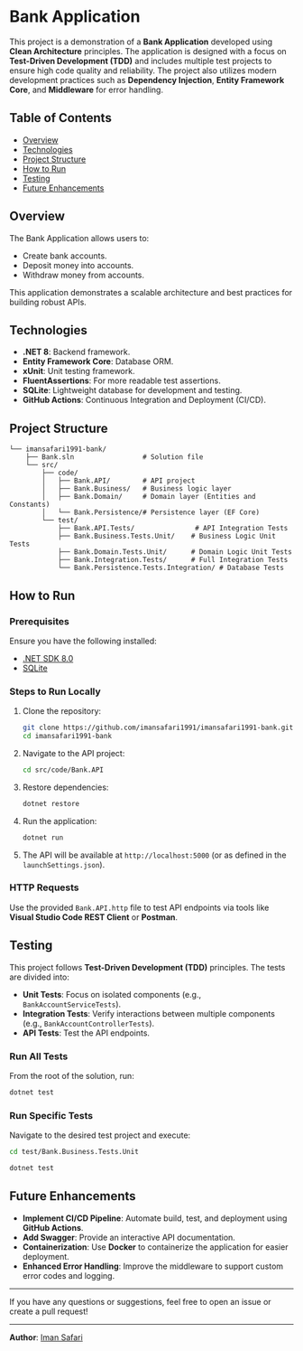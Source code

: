 # Bank Application

This project is a demonstration of a **Bank Application** developed using **Clean Architecture** principles. The application is designed with a focus on **Test-Driven Development (TDD)** and includes multiple test projects to ensure high code quality and reliability. The project also utilizes modern development practices such as **Dependency Injection**, **Entity Framework Core**, and **Middleware** for error handling.

## Table of Contents
- [Overview](#overview)
- [Technologies](#technologies)
- [Project Structure](#project-structure)
- [How to Run](#how-to-run)
- [Testing](#testing)
- [Future Enhancements](#future-enhancements)

## Overview
The Bank Application allows users to:
- Create bank accounts.
- Deposit money into accounts.
- Withdraw money from accounts.

This application demonstrates a scalable architecture and best practices for building robust APIs.

## Technologies
- **.NET 8**: Backend framework.
- **Entity Framework Core**: Database ORM.
- **xUnit**: Unit testing framework.
- **FluentAssertions**: For more readable test assertions.
- **SQLite**: Lightweight database for development and testing.
- **GitHub Actions**: Continuous Integration and Deployment (CI/CD).

## Project Structure
```
└── imansafari1991-bank/
    ├── Bank.sln                 # Solution file
    └── src/
        ├── code/
        │   ├── Bank.API/        # API project
        │   ├── Bank.Business/   # Business logic layer
        │   ├── Bank.Domain/     # Domain layer (Entities and Constants)
        │   └── Bank.Persistence/# Persistence layer (EF Core)
        └── test/
            ├── Bank.API.Tests/               # API Integration Tests
            ├── Bank.Business.Tests.Unit/    # Business Logic Unit Tests
            ├── Bank.Domain.Tests.Unit/      # Domain Logic Unit Tests
            ├── Bank.Integration.Tests/      # Full Integration Tests
            └── Bank.Persistence.Tests.Integration/ # Database Tests
```

## How to Run

### Prerequisites
Ensure you have the following installed:
- [.NET SDK 8.0](https://dotnet.microsoft.com/download/dotnet/8.0)
- [SQLite](https://sqlite.org/download.html)

### Steps to Run Locally
1. Clone the repository:
   ```bash
   git clone https://github.com/imansafari1991/imansafari1991-bank.git
   cd imansafari1991-bank
   ```
2. Navigate to the API project:
   ```bash
   cd src/code/Bank.API
   ```
3. Restore dependencies:
   ```bash
   dotnet restore
   ```
4. Run the application:
   ```bash
   dotnet run
   ```
5. The API will be available at `http://localhost:5000` (or as defined in the `launchSettings.json`).

### HTTP Requests
Use the provided `Bank.API.http` file to test API endpoints via tools like **Visual Studio Code REST Client** or **Postman**.

## Testing
This project follows **Test-Driven Development (TDD)** principles. The tests are divided into:
- **Unit Tests**: Focus on isolated components (e.g., `BankAccountServiceTests`).
- **Integration Tests**: Verify interactions between multiple components (e.g., `BankAccountControllerTests`).
- **API Tests**: Test the API endpoints.

### Run All Tests
From the root of the solution, run:
```bash
dotnet test
```

### Run Specific Tests
Navigate to the desired test project and execute:
```bash
cd test/Bank.Business.Tests.Unit

dotnet test
```

## Future Enhancements
- **Implement CI/CD Pipeline**: Automate build, test, and deployment using **GitHub Actions**.
- **Add Swagger**: Provide an interactive API documentation.
- **Containerization**: Use **Docker** to containerize the application for easier deployment.
- **Enhanced Error Handling**: Improve the middleware to support custom error codes and logging.

---
If you have any questions or suggestions, feel free to open an issue or create a pull request!

---
**Author**: [Iman Safari](https://github.com/imansafari1991)
